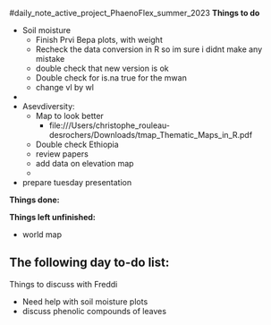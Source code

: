 #daily_note_active_project_PhaenoFlex_summer_2023
**Things to do**
- Soil moisture
	- Finish Prvi Bepa plots, with weight
	- Recheck the data conversion in R so im sure i didnt make any mistake
	- double check that new version is ok
	- Double check for is.na true for the mwan
	- change vl by wl
- 
- Asevdiversity: 
	- Map to look better
		- file:///Users/christophe_rouleau-desrochers/Downloads/tmap_Thematic_Maps_in_R.pdf
	- Double check Ethiopia
	- review papers
	- add data on elevation map
	- 
- prepare tuesday presentation


**Things done:**

**Things left unfinished:**
- world map

**The following day to-do list:**
- 

Things to discuss with Freddi
- Need help with soil moisture plots
- discuss phenolic compounds of leaves

